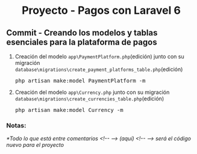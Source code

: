 
  <!-- Title -->
  <h1 align="center">Proyecto - Pagos con Laravel 6</h1>
  <!-- End Title -->

  <!-- Commit name -->
  <h2>Commit - <strong>Creando los modelos y tablas esenciales para la plataforma de pagos</strong></h2>
  <!-- End Commit name -->
  
  <!-- Commit instructions -->
  <ol>
    <li>
      Creación del modelo <code>app\PaymentPlatform.php</code>(edición) junto con su migración 
      <code>database\migrations\create_payment_platforms_table.php</code>(edición)
      <pre>php artisan make:model PaymentPlatform -m</pre>
    </li>
    <li>
      Creación del modelo <code>app\Currency.php</code> junto con su migración 
      <code>database\migrations\create_currencies_table.php</code>(edición)
      <pre>php artisan make:model Currency -m</pre>
    </li>
  </ol>
  <!-- End Commit instructions -->
  
  <!-- Notes -->
  <h3>Notas:</h3>

  <ul>

  </ul>
    
  <em>
    *Todo lo que está entre comentarios
    &lt;!-- --&gt; (aquí) &lt;!-- --&gt;
    será el código nuevo para el proyecto
  </em>
  <!-- End notes -->